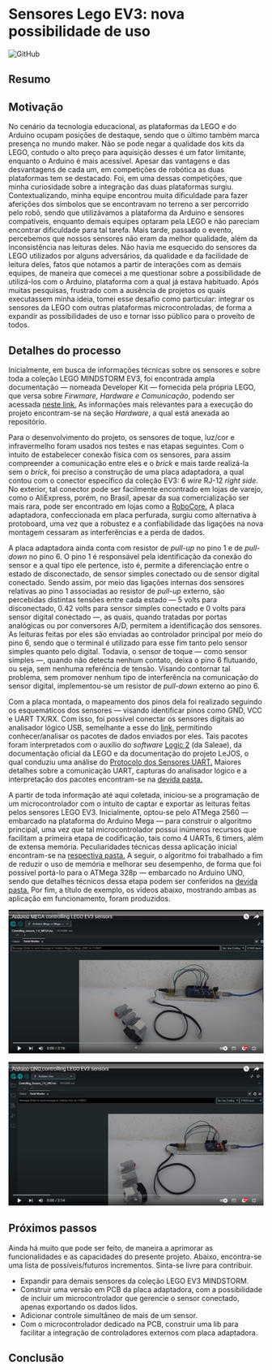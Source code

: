 # Sensores Lego EV3: nova possibilidade de uso 
![GitHub](https://img.shields.io/github/license/JoaoSenirio/LEGOEV3_Sensors_NewUsability)

## Resumo 

## Motivação

No cenário da tecnologia educacional, as plataformas da LEGO e do Arduino ocupam posições de destaque, sendo que o último também marca presença no mundo maker. Não se pode negar a qualidade dos kits da LEGO, contudo o alto preço para aquisição desses é um fator limitante, enquanto o Arduino é mais acessível. Apesar das vantagens e das desvantagens de cada um, em competições de robótica as duas plataformas tem se destacado. Foi, em uma dessas competições, que minha curiosidade sobre a integração das duas plataformas surgiu. Contextualizando, minha equipe encontrou muita dificuldade para fazer aferições dos símbolos que se encontravam no terreno a ser percorrido pelo robô, sendo que utilizávamos a plataforma da Arduino e sensores compatíveis, enquanto demais equipes optaram pela LEGO e não pareciam encontrar dificuldade para tal tarefa. Mais tarde, passado o evento, percebemos que nossos sensores não eram da melhor qualidade, além da inconsistência nas leituras deles. Não havia me esquecido do sensores da LEGO utilizados por alguns adversários, da qualidade e da facilidade de leitura deles, fatos que notamos a partir de interações com as demais equipes, de maneira que comecei a me questionar sobre a possibilidade de utilizá-los com o Arduino, plataforma com a qual já estava habituado. Após muitas pesquisas, frustrado com a ausência de projetos os quais executassem minha ideia, tomei esse desafio como particular: integrar os sensores da LEGO com outras plataformas microcontroladas, de forma a expandir as possibilidades de uso e tornar isso público para o proveito de todos.

## Detalhes do processo

Inicialmente, em busca de informações técnicas sobre os sensores e sobre toda a coleção LEGO MINDSTORM EV3, foi encontrada ampla documentação — nomeada Developer Kit — fornecida pela própria LEGO, que versa sobre *Firwmare, Hardware e Comunicação*, podendo ser acessada [neste link.](https://education.lego.com/en-us/product-resources/mindstorms-ev3/downloads/developer-kits) As informações mais relevantes para a execução do projeto encontram-se na seção *Hardware*, a qual está anexada ao repositório.

Para o desenvolvimento do projeto, os sensores de toque, luz/cor e infravermelho foram usados nos testes e nas etapas seguintes. Com o intuito de estabelecer conexão física com os sensores, para assim compreender a comunicação entre eles e o *brick* e mais tarde realizá-la sem o *brick*, foi preciso a construção de uma placa adaptadora, a qual contou com o conector específico da coleção EV3: 6 *wire* RJ-12 *right side*. No exterior, tal conector pode ser facilmente encontrado em lojas de varejo, como o AliExpress, porém, no Brasil, apesar da sua comercialização ser mais rara, pode ser encontrado em lojas como a [RoboCore.](https://www.robocore.net/) A placa adaptadora, confeccionada em placa perfurada, surgiu como alternativa à protoboard, uma vez que a robustez e a confiabilidade das ligações na nova montagem cessaram as interferências e a perda de dados.

A placa adaptadora ainda conta com resistor de *pull-up* no pino 1 e de *pull-down* no pino 6. O pino 1 é responsável pela identificação da conexão do sensor e a qual tipo ele pertence, isto é, permite a diferenciação entre o estado de disconectado, de sensor simples conectado ou de sensor digital conectado. Sendo assim, por meio das ligações internas dos sensores relativas ao pino 1 associadas ao resistor de *pull-up* externo, são percebidas distintas tensões entre cada estado — 5 volts para disconectado, 0.42 volts para sensor simples conectado e 0 volts para sensor digital conectado —, as quais, quando tratadas por portas analógicas ou por conversores A/D, permitem a identificação dos sensores. As leituras feitas por eles são enviadas ao controlador principal por meio do pino 6, sendo que o terminal é utilizado para esse fim tanto pelo sensor simples quanto pelo digital. Todavia, o sensor de toque — como sensor simples —, quando não detecta nenhum contato, deixa o pino 6 flutuando, ou seja, sem nenhuma referência de tensão. Visando contornar tal problema, sem promover nenhum tipo de interferência na comunicação do sensor digital, implementou-se um resistor de *pull-down* externo ao pino 6. 

Com a placa montada, o mapeamento dos pinos dela foi realizado seguindo os esquemáticos dos sensores — visando identificar pinos como GND, VCC e UART TX/RX. Com isso, foi possível conectar os sensores digitais ao analisador lógico USB, semelhante a esse do [link,](https://www.usinainfo.com.br/testadores-e-medidores-diversos/analisador-logico-24mhz-8ch-al24-2691.html) permitindo conhecer/analisar os pacotes de dados enviados por eles. Tais pacotes foram interpretados com o auxílio do *software* [Logic 2](https://www.saleae.com/downloads/) (da Saleae), da documentação oficial da LEGO e da documentação do projeto LeJOS, o qual conduziu uma análise do [Protocolo dos Sensores UART.](https://sourceforge.net/p/lejos/wiki/UART%20Sensor%20Protocol/) Maiores detalhes sobre a comunicação UART, capturas do analisador lógico e a interpretação dos pacotes encontram-se na [devida pasta.](https://github.com/JoaoSenirio/LEGOEV3_Sensors_NewUsability/tree/main/Logic%20Analyser%20Captures)

A partir de toda informação até aqui coletada, iniciou-se a programação de um microcontrolador com o intuito de captar e exportar as leituras feitas pelos sensores LEGO EV3. Inicialmente, optou-se pelo ATMega 2560 — embarcado na plataforma do Arduino Mega — para construir o algoritmo principal, uma vez que tal microcontrolador possui inúmeros recursos que facilitam a primeira etapa de codificação, tais como 4 UARTs, 6 timers, além de extensa memória. Peculiaridades técnicas dessa aplicação inicial encontram-se na [respectiva pasta.](https://github.com/JoaoSenirio/LEGOEV3_Sensors_NewUsability/tree/main/Controlling_sensors_1.0_MEGA) A seguir, o algoritmo foi trabalhado a fim de reduzir o uso de memória e melhorar seu desempenho, de forma que foi possível portá-lo para o ATMega 328p — embarcado no Arduino UNO, sendo que detalhes técnicos dessa etapa podem ser conferidos na [devida pasta.](https://github.com/JoaoSenirio/LEGOEV3_Sensors_NewUsability/tree/main/Controlling_Sensors_1.0_UNO) Por fim, a título de exemplo, os vídeos abaixo, mostrando ambas as aplicação em funcionamento, foram produzidos.

[![IMAGE ALT TEXT](/Images/MEGA_Thumbnail.png)](http://www.youtube.com/watch?v=v17XQr9M2BI "Arduino MEGA controlling LEGO EV3 sensors")

[![IMAGE ALT TEXT](/Images/UNO_Thumnail.png)](http://www.youtube.com/watch?v=nMiRV2qx3uY "Arduino UNO controlling LEGO EV3 sensors")

## Próximos passos

Ainda há muito que pode ser feito, de maneira a aprimorar as funcionalidades e as capacidades do presente projeto. Abaixo, encontra-se uma lista de possíveis/futuros incrementos. Sinta-se livre para contribuir. 

* Expandir para demais sensores da coleção LEGO EV3 MINDSTORM. 
* Construir uma versão em PCB da placa adaptadora, com a possibilidade de incluir um microcontrolador que gerencie o sensor conectado, apenas exportando os dados lidos. 
* Adicionar controle simultâneo de mais de um sensor. 
* Com o microcontrolador dedicado na PCB, construir uma lib para facilitar a integração de controladores externos com placa adaptadora. 

## Conclusão